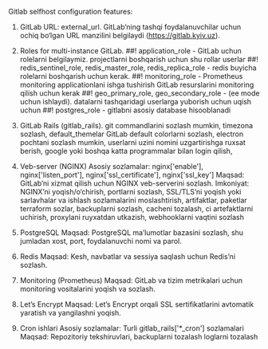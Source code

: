 Gitlab selfhost configuration features:

1. GitLab URL: external_url. GitLab’ning tashqi foydalanuvchilar uchun ochiq bo‘lgan URL manzilini belgilaydi (https://gitlab.kyiv.uz).

2. Roles for multi-instance GitLab.
   ##!   application_role - GitLab uchun rolelarni belgilaymiz. projectlarni boshqarish uchun shu rollar userlar
   ##!   redis_sentinel_role, redis_master_role, redis_replica_role - redis buyicha rolelarni boshqarish uchun kerak.
   ##!   monitoring_role - Prometheus monitoring applicationlani ishga tushirish GitLab resurslarini monitoring qilish uchun kerak
   ##!   geo_primary_role, geo_secondary_role - (ee mode uchun ishlaydi). datalarni tashqaridagi userlarga yuborish uchun uqish uchun
   ##!   postgres_role - gitlabni asosiy database hisooblanadi

3. GitLab Rails (gitlab_rails).
   git commandlarini sozlash mumkin, timezona sozlash, default_themelar GitLab default colorlarni sozlash, electron pochtani sozlash mumkin, userlarni uzini nomini uzgartirishga ruxsat berish, google yoki boshqa katta programmalar bilan login qilish,

4. Veb-server (NGINX)
   Asosiy sozlamalar: nginx['enable'], nginx['listen_port'], nginx['ssl_certificate'], nginx['ssl_key']
   Maqsad: GitLab’ni xizmat qilish uchun NGINX veb-serverini sozlash.
   Imkoniyat: NGINX’ni yoqish/o‘chirish, portlarni sozlash, SSL/TLS’ni yoqish yoki sarlavhalar va ishlash sozlamalarini moslashtirish, artifaktlar, paketlar terraform sozlar, backuplarni sozlash, cacheni tozalash, ci artefaktlarni uchirish, proxylani ruyxatdan utkazish, webhooklarni vaqtini sozlash

5. PostgreSQL
   Maqsad: PostgreSQL ma’lumotlar bazasini sozlash, shu jumladan xost, port, foydalanuvchi nomi va parol.

6. Redis
   Maqsad: Kesh, navbatlar va sessiya saqlash uchun Redis’ni sozlash.

7. Monitoring (Prometheus)
   Maqsad: GitLab va tizim metrikalari uchun monitoring vositalarini yoqish va sozlash.

8. Let’s Encrypt
   Maqsad: Let’s Encrypt orqali SSL sertifikatlarini avtomatik yaratish va yangilashni yoqish.

9. Cron ishlari
   Asosiy sozlamalar: Turli gitlab_rails['*_cron'] sozlamalari
   Maqsad: Repozitoriy tekshiruvlari, backuplarni tozalash loglarni tozalash